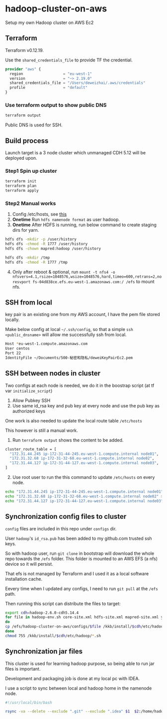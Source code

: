 # hadoop-cluster-on-aws

Setup my own Hadoop cluster on AWS Ec2

## Terraform

Terraform v0.12.19.

Use the `shared_credentials_file` to provide TF the credential.

```terraform
provider "aws" {
  region                  = "eu-west-1"
  version                 = "~> 2.19.0"
  shared_credentials_file = "/Users/deweizhai/.aws/credentials"
  profile                 = "default"
}
```

### Use terraform output to show public DNS

```bash
terraform output
```

Public DNS is used for SSH.


## Build process

Launch target is a 3 node cluster which unmanaged CDH 5.12 will be deployed upon.

### Step1 Spin up cluster

```bash
terraform init
terraform plan
terraform apply
```

### Step2 Manual works

1. Config /etc/hosts, see [this](#ssh-between-nodes-in-cluster)
2. **Onetime** Run `hdfs namenode format` as user hadoop.
3. **Onetime** After HDFS is running, run below command to create staging dirs for yarn.

```bash
hdfs dfs -mkdir -p /user/history
hdfs dfs -chmod -R 1777 /user/history
hdfs dfs -chown mapred:hadoop /user/history

hdfs dfs -mkdir /tmp
hdfs dfs -chmod -R 1777 /tmp
```

4. Only after reboot & optional, run `mount -t nfs4 -o nfsvers=4.1,rsize=1048576,wsize=1048576,hard,timeo=600,retrans=2,noresvport fs-04d838ce.efs.eu-west-1.amazonaws.com:/ /efs` to mount nfs.


## SSH from local

key pair is an existing one from my AWS account, I have the pem file stored locally.

Make below config at local `~/.ssh/config`, so that a simple `ssh <public_dnsname>` will allow me successfully ssh from local.

```bash
Host *eu-west-1.compute.amazonaws.com
User centos
Port 22
IdentityFile ~/Documents/500-秘密和隐私/deweiKeyPairEc2.pem
```

## SSH between nodes in cluster

Two configs at each node is needed, we do it in the boostrap script (at tf var `initialize_script`)

1. Allow Pubkey SSH
2. Use same id_rsa key and pub key at every node and use the pub key as authorized keys

One work is also needed to update the local route table `/etc/hosts`

This however is still a manual work.

1. Run `terraform output` shows the content to be added.

```bash
cluster_route_table = [
  "172.31.44.245 ip-172-31-44-245.eu-west-1.compute.internal node01",
  "172.31.32.68 ip-172-31-32-68.eu-west-1.compute.internal node02",
  "172.31.44.127 ip-172-31-44-127.eu-west-1.compute.internal node03",
]
```

2. Use root user to run the this command to update `/etc/hosts` on every node.

```bash
echo "172.31.44.245 ip-172-31-44-245.eu-west-1.compute.internal node01" >> /etc/hosts
echo "172.31.32.68 ip-172-31-32-68.eu-west-1.compute.internal node02" >> /etc/hosts
echo "172.31.44.127 ip-172-31-44-127.eu-west-1.compute.internal node03" >> /etc/hosts
```

## Synchronization config files to cluster

`config` files are included in this repo under `configs` dir.

User `hadoop`'s `id_rsa.pub` has been added to my github.com trusted ssh keys.

So with hadoop user, run `git clone` in bootstrap will download the whole repo towards the `/efs` folder. This folder is mounted to an AWS EFS (a nfs) device so it will persist.

That efs is not managed by Terraform and I used it as a local software installation cache.

Eevery time when I updated any configs, I need to run `git pull` at the `/efs` path.

Then running this script can distribute the files to target:

```bash
export cdh=hadoop-2.6.0-cdh5.14.4
for file in hadoop-env.sh core-site.xml hdfs-site.xml mapred-site.xml yarn-site.xml slaves yarn-env.sh
do
cp /efs/hadoop-cluster-on-aws/configs/$file /kkb/install/$cdh/etc/hadoop/$file
done
chmod 755 /kkb/install/$cdh/etc/hadoop/*.sh
```

## Synchronization jar files

This cluster is used for learning hadoop purpose, so being able to run jar files is important.

Development and packaging job is done at my local pc with IDEA.

I use a script to sync between local and hadoop home in the namenode node.

```bash
#!/usr/local/bin/bash

rsync -va --delete --exclude ".git" --exclude ".idea" $1  $2:/home/hadoop
```
